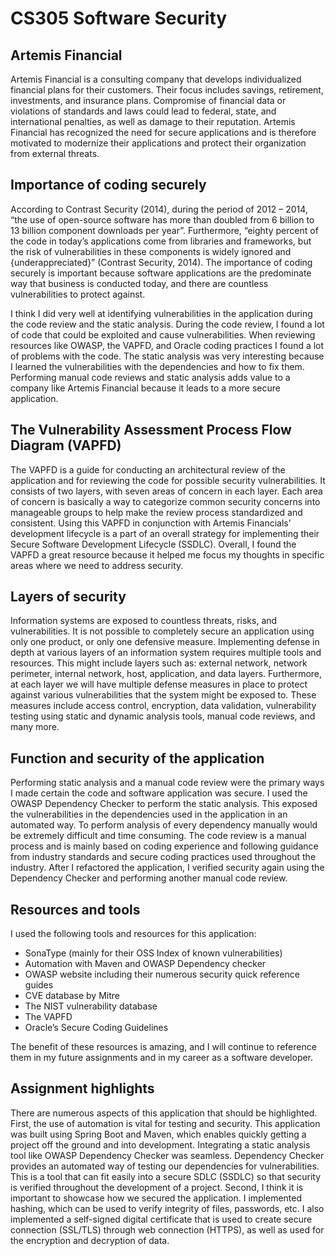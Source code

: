 # CS305 Software Security
## Artemis Financial
Artemis Financial is a consulting company that develops individualized financial plans for their customers. Their focus includes savings, retirement, investments, and insurance plans. Compromise of financial data or violations of standards and laws could lead to federal, state, and international penalties, as well as damage to their reputation. Artemis Financial has recognized the need for secure applications and is therefore motivated to modernize their applications and protect their organization from external threats.

## Importance of coding securely
According to Contrast Security (2014), during the period of 2012 – 2014, “the use of open-source software has more than doubled from 6 billion to 13 billion component downloads per year”. Furthermore, “eighty percent of the code in today’s applications come from libraries and frameworks, but the risk of vulnerabilities in these components is widely ignored and {underappreciated}” (Contrast Security, 2014). The importance of coding securely is important because software applications are the predominate way that business is conducted today, and there are countless vulnerabilities to protect against.

I think I did very well at identifying vulnerabilities in the application during the code review and the static analysis. During the code review, I found a lot of code that could be exploited and cause vulnerabilities. When reviewing resources like OWASP, the VAPFD, and Oracle coding practices I found a lot of problems with the code. The static analysis was very interesting because I learned the vulnerabilities with the dependencies and how to fix them.  Performing manual code reviews and static analysis adds value to a company like Artemis Financial because it leads to a more secure application.

## The Vulnerability Assessment Process Flow Diagram (VAPFD)
The VAPFD is a guide for conducting an architectural review of the application and for reviewing the code for possible security vulnerabilities. It consists of two layers, with seven areas of concern in each layer. Each area of concern is basically a way to categorize common security concerns into manageable groups to help make the review process standardized and consistent. Using this VAPFD in conjunction with Artemis Financials’ development lifecycle is a part of an overall strategy for implementing their Secure Software Development Lifecycle (SSDLC). Overall, I found the VAPFD a great resource because it helped me focus my thoughts in specific areas where we need to address security.

## Layers of security
Information systems are exposed to countless threats, risks, and vulnerabilities. It is not possible to completely secure an application using only one product, or only one defensive measure. Implementing defense in depth at various layers of an information system requires multiple tools and resources. This might include layers such as: external network, network perimeter, internal network, host, application, and data layers. Furthermore, at each layer we will have multiple defense measures in place to protect against various vulnerabilities that the system might be exposed to. These measures include access control, encryption, data validation, vulnerability testing using static and dynamic analysis tools, manual code reviews, and many more.

## Function and security of the application
Performing static analysis and a manual code review were the primary ways I made certain the code and software application was secure. I used the OWASP Dependency Checker to perform the static analysis. This exposed the vulnerabilities in the dependencies used in the application in an automated way. To perform analysis of every dependency manually would be extremely difficult and time consuming. The code review is a manual process and is mainly based on coding experience and following guidance from industry standards and secure coding practices used throughout the industry. After I refactored the application, I verified security again using the Dependency Checker and performing another manual code review.

## Resources and tools
I used the following tools and resources for this application:
* SonaType (mainly for their OSS Index of known vulnerabilities)
* Automation with Maven and OWASP Dependency checker
* OWASP website including their numerous security quick reference guides
* CVE database by Mitre
* The NIST vulnerability database
* The VAPFD
* Oracle’s Secure Coding Guidelines

The benefit of these resources is amazing, and I will continue to reference them in my future assignments and in my career as a software developer.

## Assignment highlights
There are numerous aspects of this application that should be highlighted. First, the use of automation is vital for testing and security. This application was built using Spring Boot and Maven, which enables quickly getting a project off the ground and into development. Integrating a static analysis tool like OWASP Dependency Checker was seamless. Dependency Checker provides an automated way of testing our dependencies for vulnerabilities. This is a tool that can fit easily into a secure SDLC (SSDLC) so that security is verified throughout the development of a project. Second, I think it is important to showcase how we secured the application. I implemented hashing, which can be used to verify integrity of files, passwords, etc. I also implemented a self-signed digital certificate that is used to create secure connection (SSL/TLS) through web connection (HTTPS), as well as used for the encryption and decryption of data.


